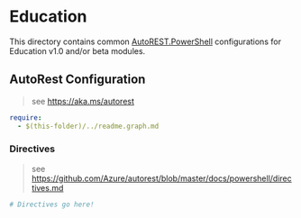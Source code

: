 # Education

This directory contains common [AutoREST.PowerShell](https://github.com/Azure/autorest.powershell) configurations for Education v1.0 and/or beta modules.

## AutoRest Configuration

> see <https://aka.ms/autorest>

``` yaml
require:
  - $(this-folder)/../readme.graph.md
```

### Directives

> see https://github.com/Azure/autorest/blob/master/docs/powershell/directives.md

``` yaml
# Directives go here!
```
